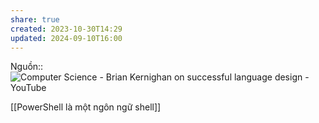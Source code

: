 ```yaml
---
share: true
created: 2023-10-30T14:29
updated: 2024-09-10T16:00
---
```

Nguồn:: ![Computer Science - Brian Kernighan on successful language design - YouTube](https://youtu.be/Sg4U4r_AgJU?si=aYt8PJjJWOvdjkC_&t=735)

[[PowerShell là một ngôn ngữ shell]]
